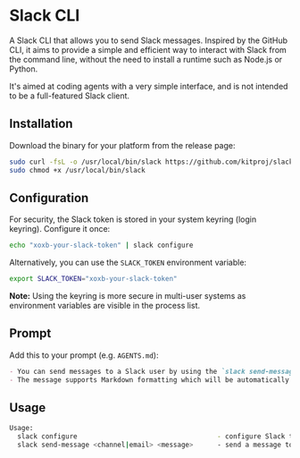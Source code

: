 # Slack CLI

A Slack CLI that allows you to send Slack messages. Inspired by the GitHub CLI, it aims to provide a simple and efficient way to interact with Slack from the command line, without the need to install a runtime such as Node.js or Python.

It's aimed at coding agents with a very simple interface, and is not intended to be a full-featured Slack client.

## Installation

Download the binary for your platform from the release page:

```bash
sudo curl -fsL -o /usr/local/bin/slack https://github.com/kitproj/slack-cli/releases/download/v0.0.6/slack_v0.0.6_linux_arm64
sudo chmod +x /usr/local/bin/slack
```

## Configuration

For security, the Slack token is stored in your system keyring (login keyring). Configure it once:

```bash
echo "xoxb-your-slack-token" | slack configure
```

Alternatively, you can use the `SLACK_TOKEN` environment variable:

```bash
export SLACK_TOKEN="xoxb-your-slack-token"
```

**Note:** Using the keyring is more secure in multi-user systems as environment variables are visible in the process list.


## Prompt

Add this to your prompt (e.g. `AGENTS.md`):

```markdown
- You can send messages to a Slack user by using the `slack send-message <channel|email> "<message>"` command.
- The message supports Markdown formatting which will be automatically converted to Slack's Mrkdwn format.
```

## Usage

```bash
Usage:
  slack configure                                   - configure Slack token (reads from stdin)
  slack send-message <channel|email> <message>      - send a message to a user
```
